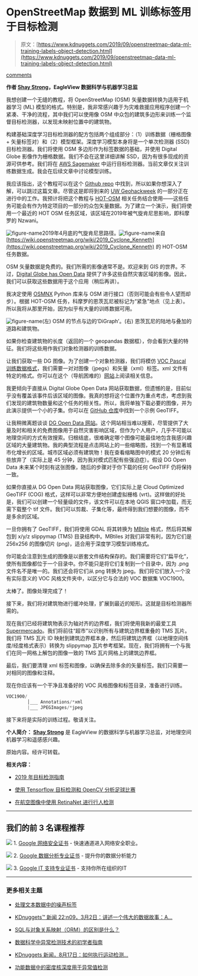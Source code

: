 # OpenStreetMap 数据到 ML 训练标签用于目标检测

> 原文：[https://www.kdnuggets.com/2019/09/openstreetmap-data-ml-training-labels-object-detection.html](https://www.kdnuggets.com/2019/09/openstreetmap-data-ml-training-labels-object-detection.html)

[comments](#comments)

**作者 [Shay Strong](https://www.linkedin.com/in/shay-strong/)，EagleView 数据科学与机器学习总监**

我想创建一个无缝的教程，将 OpenStreetMap (OSM) 矢量数据转换为适用于机器学习 (ML) 模型的格式。特别是，我非常感兴趣于为灾难救援应用程序创建一个紧凑、干净的流程，其中我们可以使用像 OSM 中众包的建筑多边形来训练一个监督目标检测器，以发现未映射位置中的建筑物。

构建基础深度学习目标检测器的配方包括两个组成部分：（1）训练数据（栅格图像 + 矢量标签对）和（2）模型框架。深度学习模型本身将是一个单次检测器 (SSD) 目标检测器。我们将使用 OSM 多边形作为标签数据的基础，并使用 Digital Globe 影像作为栅格数据。我们不会在这里详细讲解 SSD，因为有很多现成的资源可供参考。我们将在 [AWS Sagemaker](https://aws.amazon.com/sagemaker/) 中运行目标检测器。当前文章仅关注训练数据生成。我会在后续文章中讨论模型训练。

我应该指出，这个教程可以在这个 [Github repo](https://github.com/shaystrong/sagely) 中找到，所以如果你想深入了解，可以跳过这篇文章。尽管这是即将到来的 [UW Geohackweek](https://geohackweek.github.io/) 的一部分正在进行中的工作。我预计将把这个教程与 [HOT-OSM](https://www.hotosm.org/) 相关任务结合使用——这些任务可能会有作为特定项目的一部分的众包矢量数据。为了建立一个演示，我们将使用一个最近的 HOT OSM 任务区域，该区域在2019年被气旋肯尼思影响，即科摩罗的 Nzwani。

![figure-name](../Images/0fff813d4fc63f67a48919ba2489c09e.png)2019年4月底的气旋肯尼思路径。![figure-name](../Images/d3896569ea9e025396e63a3818695d41.png)来自 [https://wiki.openstreetmap.org/wiki/2019_Cyclone_Kenneth](https://wiki.openstreetmap.org/wiki/2019_Cyclone_Kenneth) 的 HOT-OSM 任务数据。

OSM 矢量数据是免费的。我们所需的影像通常不是。欢迎来到 GIS 的世界。不过，[Digital Globe has Open Data](https://www.digitalglobe.com/ecosystem/open-data) 提供了许多这些自然灾害区域的影像。因此，我们可以获取这些数据用于这个应用（稍后再讲）。

我决定使用 [OSMNX](https://automating-gis-processes.github.io/2017/lessons/L7/retrieve-osm-data.html) Python 库来与 OSM 进行接口（否则可能会有些令人望而却步）。根据 HOT-OSM 任务，科摩罗的恩茨瓦尼被标记为“紧急”地点（见上表）。所以我将从那里开始，因为似乎有大量的训练数据可用。

![figure-name](../Images/4e8c6c678c3ffab9fedbfa3990865d6b.png)(左) OSM 的节点与边的‘DiGraph’。(右) 恩茨瓦尼的陆地与叠加的道路和建筑物。

如果你检查建筑物的长度（返回的一个 geopandas 数据框），你会看到大量的特征。我们将这些用作我们对象检测器的训练数据。

让我们获取一些 DG 图像。为了创建一个对象检测器，我们将模仿 [VOC Pascal 训练数据格式](http://host.robots.ox.ac.uk/pascal/VOC/)，我们需要一对对图像（jpegs）和矢量（xml）标签。xml 文件有特定的格式。你可以在这个（导航困难的）[网站](http://host.robots.ox.ac.uk/pascal/VOC/)上阅读相关信息。

我更倾向于直接从 Digital Globe Open Data 网站获取数据，但遗憾的是，目前似乎没有覆盖该事件后该区域的图像。我真的想将这个位置作为重点考虑，考虑到我们发现的建筑物数量和这个任务的相关性。所以，我将单独下载必要的图像，并为此演示提供一个小的子集。你可以在 [GitHub 仓库](https://github.com/shaystrong/sagely)中找到一个示例 GeoTIFF。

让我稍微离题谈谈 [DG Open Data 网站](https://www.digitalglobe.com/ecosystem/open-data)。这个网站相当难以搜索，尽管提供了大量及时和相关的免费图像用于自然灾害影响区域，但作为个人用户，几乎不可能以地理空间的方式有效搜索。归根结底，很难确定哪个图像可能最佳地包含我感兴趣区域的大量建筑物。我的典型流程是点击网站上的一些缩略图，找到一个有显著城市化增长的区域。城市区域必须有建筑物！我在查看缩略图中的模式 20 分钟后有些放弃了（实际上是 45 分钟，因为我对模式匹配有些强迫症）。假设 DG Open Data 未来某个时刻有这张图像，随后的步骤对于你下载的任何 GeoTIFF 仍将保持一致。

如果你直接从 DG Open Data 网站获取图像，它们实际上是 Cloud Optimized GeoTIFF (COG) 格式，这样可以非常方便地创建虚拟栅格 (vrt)。这样做的好处是，我们可以创建一个轻量级的文件，该文件可以在本地 QGIS 窗口中加载，而无需下载整个 tif 文件。我们可以剪裁、子集化等，最终得到我们想要的图像，而不是多余的区域。

一旦你拥有了 GeoTIFF，我们将使用 GDAL 将其转换为 [MBtile](https://github.com/mapbox/mbtiles-spec) 格式，然后将其解包到 x/y/z slippymap (TMS) 目录结构中。MBtiles 对我们非常有利，因为它们是 256x256 的图像切片 (png)，适合用于深度学习模型训练格式。

你可能会注意到生成的图像是以嵌套文件结构保存的。我们需要将它们“扁平化”，使所有图像都位于一个目录中。你不能只是将它们复制到一个目录中，因为 .png 文件名不是唯一的。我们还会将它们从 png 转换为 jpeg。我们将它们放入一个没有实际意义的 VOC 风格文件夹中，以区分它与合法的 VOC 数据集 VOC1900。

太棒了。图像处理完成了！

接下来，我们将对建筑物进行缓冲处理，扩展到最近的矩形。这就是目标检测器所需的。

现在我们已经将建筑物表示为轴对齐的边界框，我们将使用我新的最爱工具 [Supermercado](https://github.com/mapbox/supermercado)。我们将前往“超市”以识别所有与建筑边界框重叠的 TMS 瓦片。我们将 TMS 瓦片 ID 映射到建筑边界框本身，然后将建筑边界框（以地理空间纬度/经度格式表示）转换为 slippymap 瓦片参考框架。现在，我们将拥有一个与我们在同一网格上解包的图像一致的 TMS 瓦片网格上的建筑边界框。

最后，我们要清理 xml 标签和图像，以确保去除多余的矢量标签。我们只需要一对相同的图像和注释。

现在你应该有一个干净且准备好的 VOC 风格图像和标签目录，准备进行训练。

```py
VOC1900/
        │___ Annotations/*xml
        |___ JPEGImages/*jpeg
```

接下来将是实际的训练过程。敬请关注。

**个人简介： [Shay Strong](https://www.linkedin.com/in/shay-strong/)** 是 EagleView 的数据科学与机器学习总监，对地理空间机器学习和遥感感兴趣。

原始内容。经许可转载。

**相关内容：**

+   [2019 年目标检测指南](/2019/08/2019-guide-object-detection.html)

+   [使用 Tensorflow 目标检测和 OpenCV 分析足球比赛](/2018/07/analyze-soccer-game-using-tensorflow-object-detection-opencv.html)

+   [在航空图像中使用 RetinaNet 进行行人检测](/2019/03/pedestrian-detection-aerial-images-retinanet.html)

* * *

## 我们的前 3 名课程推荐

![](../Images/0244c01ba9267c002ef39d4907e0b8fb.png) 1\. [Google 网络安全证书](https://www.kdnuggets.com/google-cybersecurity) - 快速通道进入网络安全职业。

![](../Images/e225c49c3c91745821c8c0368bf04711.png) 2\. [Google 数据分析专业证书](https://www.kdnuggets.com/google-data-analytics) - 提升你的数据分析能力

![](../Images/0244c01ba9267c002ef39d4907e0b8fb.png) 3\. [Google IT 支持专业证书](https://www.kdnuggets.com/google-itsupport) - 支持你所在组织的IT

* * *

### 更多相关主题

+   [处理文本数据中的噪声标签](https://www.kdnuggets.com/2023/04/dealing-noisy-labels-text-data.html)

+   [KDnuggets™ 新闻 22:n09，3月2日：讲述一个伟大的数据故事：A…](https://www.kdnuggets.com/2022/n09.html)

+   [SQL与对象关系映射（ORM）的区别是什么？](https://www.kdnuggets.com/2022/02/difference-sql-object-relational-mapping-orm.html)

+   [数据科学中异常检测技术的初学者指南](https://www.kdnuggets.com/2023/05/beginner-guide-anomaly-detection-techniques-data-science.html)

+   [KDnuggets 新闻，8月17日：如何执行运动检测…](https://www.kdnuggets.com/2022/n33.html)

+   [功能数据中的密度核深度用于异常值检测](https://www.kdnuggets.com/density-kernel-depth-for-outlier-detection-in-functional-data)
